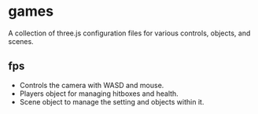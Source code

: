 # games

A collection of three.js configuration files for various controls, objects, and scenes.

## fps

- Controls the camera with WASD and mouse.
- Players object for managing hitboxes and health.
- Scene object to manage the setting and objects within it.
